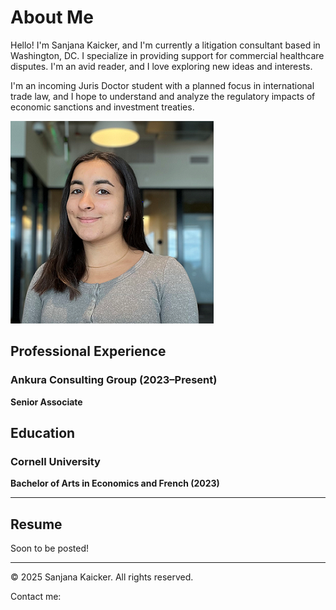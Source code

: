 # About Me

Hello! I'm Sanjana Kaicker, and I'm currently a litigation consultant based in Washington, DC. I specialize in providing support for commercial healthcare disputes. I'm an avid reader, and I love exploring new ideas and interests.

I'm an incoming Juris Doctor student with a planned focus in international trade law, and I hope to understand and analyze the regulatory impacts of economic sanctions and investment treaties. 

![Profile Photo](Photo.PNG)

## Professional Experience

### Ankura Consulting Group (2023–Present)
**Senior Associate**

## Education

### Cornell University
**Bachelor of Arts in Economics and French (2023)**

---

## Resume

Soon to be posted!

---

© 2025 Sanjana Kaicker. All rights reserved.

Contact me:
<div class="contact-icons">
  <a href="mailto:kaickersanjana@gmail.com" title="Email" class="icon-email">
    <i class="fas fa-envelope"></i>
  </a>
  <a href="https://linkedin.com/in/sanjanakaicker" title="LinkedIn" class="icon-linkedin">
    <i class="fab fa-linkedin"></i>
  </a>
  <a href="https://github.com/skaicker" title="GitHub" class="icon-github">
    <i class="fab fa-github"></i>
  </a>
</div>
